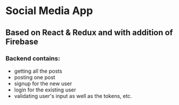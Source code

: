# Social Media App 
## Based on React & Redux and with addition of Firebase

### Backend contains:
- getting all the posts
- posting one post
- signup for the new user
- login for the existing user
- validating user's input as well as the tokens, etc.